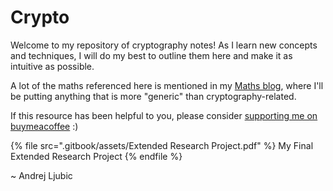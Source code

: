 # Crypto

Welcome to my repository of cryptography notes! As I learn new concepts and techniques, I will do my best to outline them here and make it as intuitive as possible.

A lot of the maths referenced here is mentioned in my [Maths blog](https://ir0nstone.notion.site/Maths-3bb97c269fdc4dde810a3bb3ef9780f1?pvs=4), where I'll be putting anything that is more "generic" than cryptography-related.



If this resource has been helpful to you, please consider [supporting me on buymeacoffee](https://www.buymeacoffee.com/ir0nst0ne) :)



{% file src=".gitbook/assets/Extended Research Project.pdf" %}
My Final Extended Research Project
{% endfile %}



\~ Andrej Ljubic
